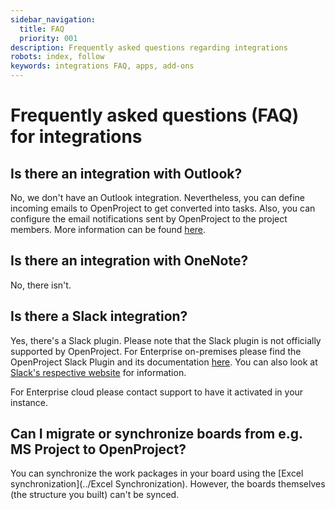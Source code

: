 ```yaml
---
sidebar_navigation:
  title: FAQ
  priority: 001
description: Frequently asked questions regarding integrations
robots: index, follow
keywords: integrations FAQ, apps, add-ons
---
```


# Frequently asked questions (FAQ) for integrations

## Is there an integration with Outlook?

No, we don't have an Outlook integration. Nevertheless, you can define incoming emails to OpenProject to get converted into tasks. Also, you can configure the email notifications sent by OpenProject to the project members. More information can be found [here](../../../system-admin-guide/email/#email-settings).

## Is there an integration with OneNote?

No, there isn't.

## Is there a Slack integration?

Yes, there's a Slack plugin. Please note that the Slack plugin is not officially supported by OpenProject. For Enterprise on-premises please find the OpenProject Slack Plugin and its documentation [here](https://github.com/opf/openproject-slack#openproject-slack-plugin). You can also look at [Slack's respective website](https://api.slack.com/messaging/webhooks) for information.

For Enterprise cloud please contact support to have it activated in your instance.

## Can I migrate or synchronize boards from e.g. MS Project to OpenProject?

You can synchronize the work packages in your board using the [Excel synchronization](../Excel Synchronization). However, the boards themselves (the structure you built) can't be synced.